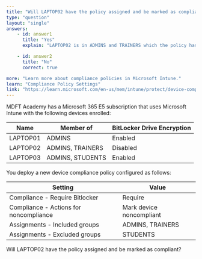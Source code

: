 ```yaml
---
title: "Will LAPTOP02 have the policy assigned and be marked as compliant?"
type: "question"
layout: "single"
answers:
    - id: answer1
      title: "Yes"
      explain: "LAPTOP02 is in ADMINS and TRAINERS which the policy has been assigned to, but has BitLocker disabled. So the policy is assigned but the device is noncompliant."

    - id: answer2
      title: "No" 
      correct: true

more: "Learn more about compliance policies in Microsoft Intune."
learn: "Compliance Policy Settings"
link: "https://learn.microsoft.com/en-us/mem/intune/protect/device-compliance-get-started"
---
```

MDFT Academy has a Microsoft 365 E5 subscription that uses Microsoft Intune with the following devices enrolled:

| Name     | Member of        | BitLocker Drive Encryption |
|----------|------------------|----------------------------|
| LAPTOP01 | ADMINS          | Enabled                    |
| LAPTOP02 | ADMINS, TRAINERS | Disabled                   |
| LAPTOP03 | ADMINS, STUDENTS | Enabled                    |

You deploy a new device compliance policy configured as follows:

| Setting                                | Value                     |
|----------------------------------------|---------------------------|
| Compliance - Require Bitlocker         | Require                   |
| Compliance - Actions for noncompliance | Mark device noncompliant  |
| Assignments - Included groups          | ADMINS, TRAINERS           |
| Assignments - Excluded groups          | STUDENTS                   |

Will LAPTOP02 have the policy assigned and be marked as compliant?
